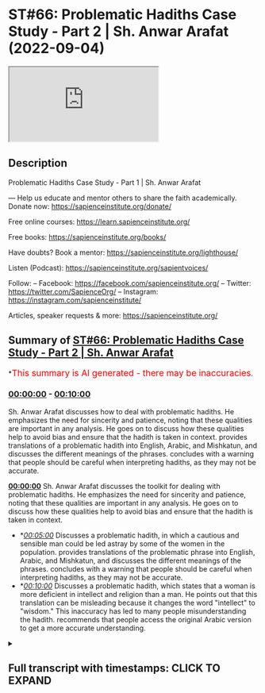 # ST#66: Problematic Hadiths Case Study - Part 2 | Sh. Anwar Arafat (2022-09-04)

<iframe loading='lazy' src='https://www.youtube.com/embed/eHsv5BLwGmI'></iframe>

## Description

Problematic Hadiths Case Study - Part 1 | Sh. Anwar Arafat

—
Help us educate and mentor others to share the faith academically.
Donate now: https://sapienceinstitute.org/donate/

Free online courses: https://learn.sapienceinstitute.org/

Free books: https://sapienceinstitute.org/books/

Have doubts? Book a mentor: https://sapienceinstitute.org/lighthouse/

Listen (Podcast): https://sapienceinstitute.org/sapientvoices/

Follow:
– Facebook: https://facebook.com/sapienceinstitute.org/
– Twitter: https://twitter.com/SapienceOrg/
– Instagram: https://instagram.com/sapienceinstitute/

Articles, speaker requests & more: https://sapienceinstitute.org/

## Summary of [ST#66: Problematic Hadiths Case Study - Part 2 | Sh. Anwar Arafat](https://www.youtube.com/watch?v=eHsv5BLwGmI)

\*<span style="color:red; font-size:125%">This summary is AI generated - there may be inaccuracies</span>.

### [00:00:00](https://www.youtube.com/watch?v=eHsv5BLwGmI\&t=0) - [00:10:00](https://www.youtube.com/watch?v=eHsv5BLwGmI\&t=600)

Sh. Anwar Arafat discusses how to deal with problematic hadiths. He emphasizes the need for sincerity and patience, noting that these qualities are important in any analysis. He goes on to discuss how these qualities help to avoid bias and ensure that the hadith is taken in context.  provides translations of a problematic hadith into English, Arabic, and Mishkatun, and discusses the different meanings of the phrases.  concludes with a warning that people should be careful when interpreting hadiths, as they may not be accurate.

**[00:00:00](https://www.youtube.com/watch?v=eHsv5BLwGmI\&t=0)**  Sh. Anwar Arafat discusses the toolkit for dealing with problematic hadiths. He emphasizes the need for sincerity and patience, noting that these qualities are important in any analysis. He goes on to discuss how these qualities help to avoid bias and ensure that the hadith is taken in context.

*   \**[00:05:00](https://www.youtube.com/watch?v=eHsv5BLwGmI\&t=300)* Discusses a problematic hadith, in which a cautious and sensible man could be led astray by some of the women in the population.  provides translations of the problematic phrase into English, Arabic, and Mishkatun, and discusses the different meanings of the phrases.  concludes with a warning that people should be careful when interpreting hadiths, as they may not be accurate.
*   \**[00:10:00](https://www.youtube.com/watch?v=eHsv5BLwGmI\&t=600)* Discusses a problematic hadith, which states that a woman is more deficient in intellect and religion than a man. He points out that this translation can be misleading because it changes the word "intellect" to "wisdom." This inaccuracy has led to many people misunderstanding the hadith. recommends that people access the original Arabic version to get a more accurate understanding.

<details><summary><h2>Full transcript with timestamps: CLICK TO EXPAND</h2></summary>

[0:00:14](https://youtu.be/eHsv5BLwGmI?t=14) upon you all\
[0:00:15](https://youtu.be/eHsv5BLwGmI?t=15) and welcome to sapient thoughts another\
[0:00:17](https://youtu.be/eHsv5BLwGmI?t=17) episode where here we discuss theo\
[0:00:20](https://youtu.be/eHsv5BLwGmI?t=20) philosophical issues we answer some of\
[0:00:21](https://youtu.be/eHsv5BLwGmI?t=21) the contentions that are brought against\
[0:00:23](https://youtu.be/eHsv5BLwGmI?t=23) islam and we offer\
[0:00:25](https://youtu.be/eHsv5BLwGmI?t=25) hopefully a robust case for the veracity\
[0:00:27](https://youtu.be/eHsv5BLwGmI?t=27) and beauty of islam insha'allah as a way\
[0:00:29](https://youtu.be/eHsv5BLwGmI?t=29) of life my name is anwar arafat and\
[0:00:32](https://youtu.be/eHsv5BLwGmI?t=32) today we are doing\
[0:00:34](https://youtu.be/eHsv5BLwGmI?t=34) episode 2 of our case study a\
[0:00:37](https://youtu.be/eHsv5BLwGmI?t=37) problematic hadith that seems to put\
[0:00:39](https://youtu.be/eHsv5BLwGmI?t=39) women down or that might seem\
[0:00:41](https://youtu.be/eHsv5BLwGmI?t=41) disrespectful or demeaning towards women\
[0:00:43](https://youtu.be/eHsv5BLwGmI?t=43) and a person might read this come across\
[0:00:46](https://youtu.be/eHsv5BLwGmI?t=46) it in some of the books and say hey wait\
[0:00:47](https://youtu.be/eHsv5BLwGmI?t=47) a second this is problematic\
[0:00:50](https://youtu.be/eHsv5BLwGmI?t=50) so how do we deal with this well as we\
[0:00:52](https://youtu.be/eHsv5BLwGmI?t=52) demonstrated the hadith of course it's a\
[0:00:54](https://youtu.be/eHsv5BLwGmI?t=54) little longer\
[0:00:56](https://youtu.be/eHsv5BLwGmI?t=56) if you haven't listened to the hadith\
[0:00:57](https://youtu.be/eHsv5BLwGmI?t=57) you can go back to that first episode um\
[0:00:59](https://youtu.be/eHsv5BLwGmI?t=59) in this episode we will apply our hadith\
[0:01:02](https://youtu.be/eHsv5BLwGmI?t=62) toolkit as we shared it where we we have\
[0:01:05](https://youtu.be/eHsv5BLwGmI?t=65) 10 tools so for this episode we're going\
[0:01:07](https://youtu.be/eHsv5BLwGmI?t=67) to go actually through the first five\
[0:01:10](https://youtu.be/eHsv5BLwGmI?t=70) in applying them to this specific hadith\
[0:01:13](https://youtu.be/eHsv5BLwGmI?t=73) in sha allah ta'ala\
[0:01:14](https://youtu.be/eHsv5BLwGmI?t=74) tool number one\
[0:01:16](https://youtu.be/eHsv5BLwGmI?t=76) is sincerity and remember we said this\
[0:01:18](https://youtu.be/eHsv5BLwGmI?t=78) is sincerity towards the material\
[0:01:21](https://youtu.be/eHsv5BLwGmI?t=81) sincerity towards whatever goal it is\
[0:01:23](https://youtu.be/eHsv5BLwGmI?t=83) sincerity towards your own biases\
[0:01:26](https://youtu.be/eHsv5BLwGmI?t=86) and obviously as muslims first and\
[0:01:28](https://youtu.be/eHsv5BLwGmI?t=88) foremost sincerity towards god allah\
[0:01:30](https://youtu.be/eHsv5BLwGmI?t=90) subhanahu ta'ala\
[0:01:32](https://youtu.be/eHsv5BLwGmI?t=92) sincerity towards the corpus\
[0:01:34](https://youtu.be/eHsv5BLwGmI?t=94) means that\
[0:01:37](https://youtu.be/eHsv5BLwGmI?t=97) when i read a hadith i don't take it by\
[0:01:40](https://youtu.be/eHsv5BLwGmI?t=100) itself i understand that as part of an\
[0:01:42](https://youtu.be/eHsv5BLwGmI?t=102) entire corpus a person easily can seize\
[0:01:45](https://youtu.be/eHsv5BLwGmI?t=105) on one hadith and take it out of context\
[0:01:49](https://youtu.be/eHsv5BLwGmI?t=109) and show hey look muslims say one two\
[0:01:51](https://youtu.be/eHsv5BLwGmI?t=111) and three\
[0:01:52](https://youtu.be/eHsv5BLwGmI?t=112) i can do this to almost any book i can\
[0:01:54](https://youtu.be/eHsv5BLwGmI?t=114) do this to almost any religion\
[0:01:55](https://youtu.be/eHsv5BLwGmI?t=115) um not only is it\
[0:01:58](https://youtu.be/eHsv5BLwGmI?t=118) unwise it's unjust right we're not being\
[0:02:01](https://youtu.be/eHsv5BLwGmI?t=121) fair to the material not being fair to\
[0:02:02](https://youtu.be/eHsv5BLwGmI?t=122) anything if i am muslim and i come\
[0:02:05](https://youtu.be/eHsv5BLwGmI?t=125) across a problematic hadith i have a\
[0:02:07](https://youtu.be/eHsv5BLwGmI?t=127) bias if i'm not muslim i also have a\
[0:02:10](https://youtu.be/eHsv5BLwGmI?t=130) bias if i'm an academic\
[0:02:12](https://youtu.be/eHsv5BLwGmI?t=132) i have a bias there as well what are\
[0:02:15](https://youtu.be/eHsv5BLwGmI?t=135) some of these biases if i'm muslim and i\
[0:02:17](https://youtu.be/eHsv5BLwGmI?t=137) read a problematic hadith that seems to\
[0:02:18](https://youtu.be/eHsv5BLwGmI?t=138) put women down\
[0:02:20](https://youtu.be/eHsv5BLwGmI?t=140) my sincerity to my paradigm is that wait\
[0:02:22](https://youtu.be/eHsv5BLwGmI?t=142) a second i know that the prophet sallam\
[0:02:24](https://youtu.be/eHsv5BLwGmI?t=144) doesn't put women down in fact there are\
[0:02:25](https://youtu.be/eHsv5BLwGmI?t=145) so many hadith in which he praises women\
[0:02:28](https://youtu.be/eHsv5BLwGmI?t=148) right he thanks them he's appreciative\
[0:02:30](https://youtu.be/eHsv5BLwGmI?t=150) he's respecting he's accommodating he's\
[0:02:32](https://youtu.be/eHsv5BLwGmI?t=152) doing all these things in fact arguably\
[0:02:34](https://youtu.be/eHsv5BLwGmI?t=154) no one throughout human history has done\
[0:02:36](https://youtu.be/eHsv5BLwGmI?t=156) more\
[0:02:37](https://youtu.be/eHsv5BLwGmI?t=157) for women giving them rights etc then\
[0:02:40](https://youtu.be/eHsv5BLwGmI?t=160) somebody like the prophet saws\
[0:02:42](https://youtu.be/eHsv5BLwGmI?t=162) especially 1400 years ago when nobody\
[0:02:44](https://youtu.be/eHsv5BLwGmI?t=164) was doing anything for one whatsoever so\
[0:02:46](https://youtu.be/eHsv5BLwGmI?t=166) i know that wait a second if i'm reading\
[0:02:48](https://youtu.be/eHsv5BLwGmI?t=168) this in a way that it could be putting\
[0:02:50](https://youtu.be/eHsv5BLwGmI?t=170) women down i know this goes against what\
[0:02:51](https://youtu.be/eHsv5BLwGmI?t=171) i already understand from my paradigm\
[0:02:54](https://youtu.be/eHsv5BLwGmI?t=174) because i am muslim and i am aware of\
[0:02:56](https://youtu.be/eHsv5BLwGmI?t=176) all these things\
[0:02:57](https://youtu.be/eHsv5BLwGmI?t=177) if i am an islamophobe\
[0:02:59](https://youtu.be/eHsv5BLwGmI?t=179) i already have my bias i'm going to\
[0:03:00](https://youtu.be/eHsv5BLwGmI?t=180) seize upon something like this and i'm\
[0:03:03](https://youtu.be/eHsv5BLwGmI?t=183) going to be like hey oh this is more\
[0:03:04](https://youtu.be/eHsv5BLwGmI?t=184) fuel to my fire but if i'm an academic i\
[0:03:08](https://youtu.be/eHsv5BLwGmI?t=188) know that i have to take everything\
[0:03:10](https://youtu.be/eHsv5BLwGmI?t=190) within its context that means i look at\
[0:03:12](https://youtu.be/eHsv5BLwGmI?t=192) it i analyze it i don't just take\
[0:03:15](https://youtu.be/eHsv5BLwGmI?t=195) something and run with it without\
[0:03:16](https://youtu.be/eHsv5BLwGmI?t=196) actually analyzing it correctly this is\
[0:03:18](https://youtu.be/eHsv5BLwGmI?t=198) why the toolkit is so important for us\
[0:03:20](https://youtu.be/eHsv5BLwGmI?t=200) and i believe that this toolkit will be\
[0:03:21](https://youtu.be/eHsv5BLwGmI?t=201) helpful whether you're a muslim or\
[0:03:23](https://youtu.be/eHsv5BLwGmI?t=203) you're not muslim meaning\
[0:03:25](https://youtu.be/eHsv5BLwGmI?t=205) how can we actually look at something\
[0:03:26](https://youtu.be/eHsv5BLwGmI?t=206) like this did the prophet saw salaam\
[0:03:28](https://youtu.be/eHsv5BLwGmI?t=208) really mean to say that women are less\
[0:03:31](https://youtu.be/eHsv5BLwGmI?t=211) than men in terms of their religion or\
[0:03:33](https://youtu.be/eHsv5BLwGmI?t=213) in terms of their intellect\
[0:03:36](https://youtu.be/eHsv5BLwGmI?t=216) let's analyze this let's test this just\
[0:03:38](https://youtu.be/eHsv5BLwGmI?t=218) because we have one hadith that seems to\
[0:03:40](https://youtu.be/eHsv5BLwGmI?t=220) insinuate this is this actually the case\
[0:03:42](https://youtu.be/eHsv5BLwGmI?t=222) if i'm an academic if i'm actually being\
[0:03:44](https://youtu.be/eHsv5BLwGmI?t=224) honest this is why sincerity is so\
[0:03:46](https://youtu.be/eHsv5BLwGmI?t=226) important that it makes us aware of our\
[0:03:48](https://youtu.be/eHsv5BLwGmI?t=228) own biases and it makes us aware of what\
[0:03:50](https://youtu.be/eHsv5BLwGmI?t=230) it is that we're actually reading so my\
[0:03:52](https://youtu.be/eHsv5BLwGmI?t=232) bias as a muslim is that i know that the\
[0:03:54](https://youtu.be/eHsv5BLwGmI?t=234) prophet sallam respects him so why would\
[0:03:56](https://youtu.be/eHsv5BLwGmI?t=236) he say this and by the way this bias\
[0:03:59](https://youtu.be/eHsv5BLwGmI?t=239) informs how we actually read the hadith\
[0:04:02](https://youtu.be/eHsv5BLwGmI?t=242) and we'll get into it when we do the\
[0:04:03](https://youtu.be/eHsv5BLwGmI?t=243) reread at the very end we'll go into\
[0:04:06](https://youtu.be/eHsv5BLwGmI?t=246) why did the prophet say this\
[0:04:08](https://youtu.be/eHsv5BLwGmI?t=248) what did it mean\
[0:04:10](https://youtu.be/eHsv5BLwGmI?t=250) and this is why sincerity is very\
[0:04:12](https://youtu.be/eHsv5BLwGmI?t=252) important so this is applying tool\
[0:04:14](https://youtu.be/eHsv5BLwGmI?t=254) number one\
[0:04:16](https://youtu.be/eHsv5BLwGmI?t=256) tool number two\
[0:04:19](https://youtu.be/eHsv5BLwGmI?t=259) tool number two\
[0:04:20](https://youtu.be/eHsv5BLwGmI?t=260) is\
[0:04:21](https://youtu.be/eHsv5BLwGmI?t=261) patience\
[0:04:24](https://youtu.be/eHsv5BLwGmI?t=264) now what does patience mean here\
[0:04:28](https://youtu.be/eHsv5BLwGmI?t=268) patience of course is in contrast to i\
[0:04:30](https://youtu.be/eHsv5BLwGmI?t=270) want an answer now we want everything\
[0:04:33](https://youtu.be/eHsv5BLwGmI?t=273) instantaneous\
[0:04:35](https://youtu.be/eHsv5BLwGmI?t=275) um i read it\
[0:04:37](https://youtu.be/eHsv5BLwGmI?t=277) and i want to run with it\
[0:04:39](https://youtu.be/eHsv5BLwGmI?t=279) a lot of times people will come and\
[0:04:40](https://youtu.be/eHsv5BLwGmI?t=280) they'll say\
[0:04:43](https://youtu.be/eHsv5BLwGmI?t=283) what does islam say about women\
[0:04:46](https://youtu.be/eHsv5BLwGmI?t=286) okay what does islam say about women are\
[0:04:49](https://youtu.be/eHsv5BLwGmI?t=289) deficient in their intellect and\
[0:04:51](https://youtu.be/eHsv5BLwGmI?t=291) and\
[0:04:52](https://youtu.be/eHsv5BLwGmI?t=292) religion\
[0:04:54](https://youtu.be/eHsv5BLwGmI?t=294) the thing is this is an incorrect\
[0:04:55](https://youtu.be/eHsv5BLwGmI?t=295) question\
[0:04:56](https://youtu.be/eHsv5BLwGmI?t=296) what does islam say\
[0:05:00](https://youtu.be/eHsv5BLwGmI?t=300) is\
[0:05:01](https://youtu.be/eHsv5BLwGmI?t=301) a problematic question we can look at\
[0:05:03](https://youtu.be/eHsv5BLwGmI?t=303) what does the quran say what does the\
[0:05:05](https://youtu.be/eHsv5BLwGmI?t=305) hadith say what do some scholars say but\
[0:05:08](https://youtu.be/eHsv5BLwGmI?t=308) islam has a huge concept is such a big\
[0:05:11](https://youtu.be/eHsv5BLwGmI?t=311) thing that islam\
[0:05:13](https://youtu.be/eHsv5BLwGmI?t=313) is represented through a lot of these\
[0:05:16](https://youtu.be/eHsv5BLwGmI?t=316) different avenues but there's\
[0:05:19](https://youtu.be/eHsv5BLwGmI?t=319) it's not that there's one there's not\
[0:05:20](https://youtu.be/eHsv5BLwGmI?t=320) one islam\
[0:05:22](https://youtu.be/eHsv5BLwGmI?t=322) but that the question itself is\
[0:05:24](https://youtu.be/eHsv5BLwGmI?t=324) inherently wrong this is how for example\
[0:05:26](https://youtu.be/eHsv5BLwGmI?t=326) the khawarij\
[0:05:28](https://youtu.be/eHsv5BLwGmI?t=328) the kharajits when they came to alibi\
[0:05:32](https://youtu.be/eHsv5BLwGmI?t=332) and they said we want the quran to rule\
[0:05:35](https://youtu.be/eHsv5BLwGmI?t=335) between us\
[0:05:37](https://youtu.be/eHsv5BLwGmI?t=337) right and so he brought or i think in\
[0:05:39](https://youtu.be/eHsv5BLwGmI?t=339) this generation it was\
[0:05:41](https://youtu.be/eHsv5BLwGmI?t=341) he brings a mushaf and he puts it in\
[0:05:43](https://youtu.be/eHsv5BLwGmI?t=343) between them and he says quran rule\
[0:05:46](https://youtu.be/eHsv5BLwGmI?t=346) between us\
[0:05:48](https://youtu.be/eHsv5BLwGmI?t=348) and everybody looks at him like he's\
[0:05:49](https://youtu.be/eHsv5BLwGmI?t=349) crazy\
[0:05:50](https://youtu.be/eHsv5BLwGmI?t=350) what they said this is a book it doesn't\
[0:05:52](https://youtu.be/eHsv5BLwGmI?t=352) speak he said that's what you asked\
[0:05:54](https://youtu.be/eHsv5BLwGmI?t=354) though\
[0:05:56](https://youtu.be/eHsv5BLwGmI?t=356) you asked for the quran to rule but the\
[0:05:58](https://youtu.be/eHsv5BLwGmI?t=358) thing is the quran is always read\
[0:06:01](https://youtu.be/eHsv5BLwGmI?t=361) through a human being meaning there's an\
[0:06:02](https://youtu.be/eHsv5BLwGmI?t=362) interpretation happening always\
[0:06:05](https://youtu.be/eHsv5BLwGmI?t=365) right whether we like it or not now i\
[0:06:06](https://youtu.be/eHsv5BLwGmI?t=366) can interpret it according to what i\
[0:06:08](https://youtu.be/eHsv5BLwGmI?t=368) know the prophet saws said i know what\
[0:06:09](https://youtu.be/eHsv5BLwGmI?t=369) some of the companions said etc which is\
[0:06:11](https://youtu.be/eHsv5BLwGmI?t=371) what we do all the time\
[0:06:13](https://youtu.be/eHsv5BLwGmI?t=373) but we're reading it through an\
[0:06:14](https://youtu.be/eHsv5BLwGmI?t=374) interpretation i saw something wonderful\
[0:06:17](https://youtu.be/eHsv5BLwGmI?t=377) where there was a lady who came to a\
[0:06:18](https://youtu.be/eHsv5BLwGmI?t=378) scholar\
[0:06:20](https://youtu.be/eHsv5BLwGmI?t=380) and she said what is the what is the\
[0:06:22](https://youtu.be/eHsv5BLwGmI?t=382) ruling in my case i think it was an\
[0:06:23](https://youtu.be/eHsv5BLwGmI?t=383) issue of divorce\
[0:06:25](https://youtu.be/eHsv5BLwGmI?t=385) right on a certain ayah\
[0:06:28](https://youtu.be/eHsv5BLwGmI?t=388) and so the scholar told her well i can\
[0:06:30](https://youtu.be/eHsv5BLwGmI?t=390) tell you what\
[0:06:32](https://youtu.be/eHsv5BLwGmI?t=392) allah says or i can tell you what the\
[0:06:33](https://youtu.be/eHsv5BLwGmI?t=393) quran and sunnah says\
[0:06:36](https://youtu.be/eHsv5BLwGmI?t=396) she says no tell me what is says and the\
[0:06:39](https://youtu.be/eHsv5BLwGmI?t=399) man got upset he's like what i am\
[0:06:41](https://youtu.be/eHsv5BLwGmI?t=401) telling you that i have the quran and\
[0:06:43](https://youtu.be/eHsv5BLwGmI?t=403) sunnah and you're telling me shafer she\
[0:06:45](https://youtu.be/eHsv5BLwGmI?t=405) says no\
[0:06:46](https://youtu.be/eHsv5BLwGmI?t=406) what you're going to tell me is your\
[0:06:48](https://youtu.be/eHsv5BLwGmI?t=408) interpretation of the quran and sunnah\
[0:06:50](https://youtu.be/eHsv5BLwGmI?t=410) and when you quote michelle it's his\
[0:06:52](https://youtu.be/eHsv5BLwGmI?t=412) interpretation of the quran and sunnah\
[0:06:54](https://youtu.be/eHsv5BLwGmI?t=414) both of you guys are interpreting\
[0:06:56](https://youtu.be/eHsv5BLwGmI?t=416) as he says i trust his interpretation\
[0:06:58](https://youtu.be/eHsv5BLwGmI?t=418) over yours\
[0:07:00](https://youtu.be/eHsv5BLwGmI?t=420) he's a big imam i don't know who you are\
[0:07:02](https://youtu.be/eHsv5BLwGmI?t=422) basically she's saying\
[0:07:03](https://youtu.be/eHsv5BLwGmI?t=423) and that's interesting thing because we\
[0:07:05](https://youtu.be/eHsv5BLwGmI?t=425) have to realize that it's always taken\
[0:07:06](https://youtu.be/eHsv5BLwGmI?t=426) through that lens so we have to have\
[0:07:07](https://youtu.be/eHsv5BLwGmI?t=427) patience when it comes to we want\
[0:07:09](https://youtu.be/eHsv5BLwGmI?t=429) instantaneous answers we want to know\
[0:07:11](https://youtu.be/eHsv5BLwGmI?t=431) what does islam say about women that's a\
[0:07:13](https://youtu.be/eHsv5BLwGmI?t=433) big question\
[0:07:14](https://youtu.be/eHsv5BLwGmI?t=434) right let's look at what are some of the\
[0:07:16](https://youtu.be/eHsv5BLwGmI?t=436) verses say what are some of the how do\
[0:07:17](https://youtu.be/eHsv5BLwGmI?t=437) you say what do some of the scholars say\
[0:07:18](https://youtu.be/eHsv5BLwGmI?t=438) etc so patience when applying this\
[0:07:20](https://youtu.be/eHsv5BLwGmI?t=440) toolkit we can't automatically just\
[0:07:23](https://youtu.be/eHsv5BLwGmI?t=443) write off something because we don't\
[0:07:25](https://youtu.be/eHsv5BLwGmI?t=445) like it or don't agree with it from the\
[0:07:27](https://youtu.be/eHsv5BLwGmI?t=447) outset there might be something going on\
[0:07:29](https://youtu.be/eHsv5BLwGmI?t=449) and in fact in this case there is\
[0:07:30](https://youtu.be/eHsv5BLwGmI?t=450) something else going on\
[0:07:32](https://youtu.be/eHsv5BLwGmI?t=452) so that's tool number two\
[0:07:34](https://youtu.be/eHsv5BLwGmI?t=454) tool number three is to talk to someone\
[0:07:37](https://youtu.be/eHsv5BLwGmI?t=457) of knowledge\
[0:07:38](https://youtu.be/eHsv5BLwGmI?t=458) and in this case i would encourage\
[0:07:40](https://youtu.be/eHsv5BLwGmI?t=460) anybody if you come across a problematic\
[0:07:42](https://youtu.be/eHsv5BLwGmI?t=462) hadith one of the best ways to overcome\
[0:07:44](https://youtu.be/eHsv5BLwGmI?t=464) it is to ask somebody of knowledge and\
[0:07:46](https://youtu.be/eHsv5BLwGmI?t=466) in this case we did we consulted many\
[0:07:47](https://youtu.be/eHsv5BLwGmI?t=467) scholars they offered their\
[0:07:48](https://youtu.be/eHsv5BLwGmI?t=468) interpretations and their takes which\
[0:07:50](https://youtu.be/eHsv5BLwGmI?t=470) was great and we'll share them inshallah\
[0:07:52](https://youtu.be/eHsv5BLwGmI?t=472) at the end\
[0:07:53](https://youtu.be/eHsv5BLwGmI?t=473) of this whole scenario so we already did\
[0:07:55](https://youtu.be/eHsv5BLwGmI?t=475) that but we don't want to get ahead of\
[0:07:56](https://youtu.be/eHsv5BLwGmI?t=476) the gun here tool number four knowledge\
[0:07:59](https://youtu.be/eHsv5BLwGmI?t=479) of arabic\
[0:08:01](https://youtu.be/eHsv5BLwGmI?t=481) we said knowledge of the prophetic\
[0:08:03](https://youtu.be/eHsv5BLwGmI?t=483) language in this case it would save the\
[0:08:05](https://youtu.be/eHsv5BLwGmI?t=485) person so much headache because as i\
[0:08:07](https://youtu.be/eHsv5BLwGmI?t=487) said the translation is outright\
[0:08:09](https://youtu.be/eHsv5BLwGmI?t=489) incorrect so let's pause and go back to\
[0:08:12](https://youtu.be/eHsv5BLwGmI?t=492) the translation inshaallah\
[0:08:14](https://youtu.be/eHsv5BLwGmI?t=494) the translation of the problematic so\
[0:08:16](https://youtu.be/eHsv5BLwGmI?t=496) we're only going to go over the\
[0:08:17](https://youtu.be/eHsv5BLwGmI?t=497) problematic or one of the problematic\
[0:08:19](https://youtu.be/eHsv5BLwGmI?t=499) um phrases is where he says\
[0:08:23](https://youtu.be/eHsv5BLwGmI?t=503) in arabic\
[0:08:32](https://youtu.be/eHsv5BLwGmI?t=512) now it was incorrectly translated as i\
[0:08:35](https://youtu.be/eHsv5BLwGmI?t=515) have not seen anyone more deficient in\
[0:08:36](https://youtu.be/eHsv5BLwGmI?t=516) intelligence i'm sorry i have not seen\
[0:08:38](https://youtu.be/eHsv5BLwGmI?t=518) anyone more deficient in intelligence\
[0:08:41](https://youtu.be/eHsv5BLwGmI?t=521) and religion than you\
[0:08:43](https://youtu.be/eHsv5BLwGmI?t=523) so this is sentence number one and then\
[0:08:45](https://youtu.be/eHsv5BLwGmI?t=525) sentence number two he says a cautious\
[0:08:46](https://youtu.be/eHsv5BLwGmI?t=526) sensible man could be led astray by some\
[0:08:48](https://youtu.be/eHsv5BLwGmI?t=528) of you now it's right off the bat in\
[0:08:51](https://youtu.be/eHsv5BLwGmI?t=531) arabic it was one complete sentence and\
[0:08:53](https://youtu.be/eHsv5BLwGmI?t=533) in english they translated it into two\
[0:08:55](https://youtu.be/eHsv5BLwGmI?t=535) which caused a big problem\
[0:08:57](https://youtu.be/eHsv5BLwGmI?t=537) meaning it's as a statement and not as a\
[0:08:59](https://youtu.be/eHsv5BLwGmI?t=539) thing let's look at another translation\
[0:09:01](https://youtu.be/eHsv5BLwGmI?t=541) this is the translation of mishkatun\
[0:09:03](https://youtu.be/eHsv5BLwGmI?t=543) that appears for us in the english\
[0:09:06](https://youtu.be/eHsv5BLwGmI?t=546) translation and what did he\
[0:09:08](https://youtu.be/eHsv5BLwGmI?t=548) that same phrase how was it translated\
[0:09:10](https://youtu.be/eHsv5BLwGmI?t=550) here\
[0:09:11](https://youtu.be/eHsv5BLwGmI?t=551) he said\
[0:09:12](https://youtu.be/eHsv5BLwGmI?t=552) so look at how different the translation\
[0:09:14](https://youtu.be/eHsv5BLwGmI?t=554) is among women who are deficient in\
[0:09:17](https://youtu.be/eHsv5BLwGmI?t=557) intelligence and religion i have not\
[0:09:20](https://youtu.be/eHsv5BLwGmI?t=560) seen anyone more able to remove the\
[0:09:21](https://youtu.be/eHsv5BLwGmI?t=561) understanding of a prude man than one of\
[0:09:24](https://youtu.be/eHsv5BLwGmI?t=564) you\
[0:09:25](https://youtu.be/eHsv5BLwGmI?t=565) this is a completely different meaning\
[0:09:28](https://youtu.be/eHsv5BLwGmI?t=568) okay let me repeat this again he says\
[0:09:30](https://youtu.be/eHsv5BLwGmI?t=570) among women who are deficient in\
[0:09:33](https://youtu.be/eHsv5BLwGmI?t=573) intelligence and religion i have not\
[0:09:34](https://youtu.be/eHsv5BLwGmI?t=574) seen anyone more able to remove the\
[0:09:37](https://youtu.be/eHsv5BLwGmI?t=577) understanding of a prudent man than one\
[0:09:39](https://youtu.be/eHsv5BLwGmI?t=579) of you\
[0:09:40](https://youtu.be/eHsv5BLwGmI?t=580) meaning this is sarcasm\
[0:09:42](https://youtu.be/eHsv5BLwGmI?t=582) here he's being sarcastic in that other\
[0:09:45](https://youtu.be/eHsv5BLwGmI?t=585) translation he's stating facts\
[0:09:48](https://youtu.be/eHsv5BLwGmI?t=588) huge difference between sarcasm and\
[0:09:51](https://youtu.be/eHsv5BLwGmI?t=591) facts and by the way a person might ask\
[0:09:52](https://youtu.be/eHsv5BLwGmI?t=592) wait was the prophet ever like um\
[0:09:56](https://youtu.be/eHsv5BLwGmI?t=596) sarcastic or ever he was mentioning it\
[0:09:58](https://youtu.be/eHsv5BLwGmI?t=598) here trying to highlight the irony\
[0:10:02](https://youtu.be/eHsv5BLwGmI?t=602) that despite women being deficient\
[0:10:05](https://youtu.be/eHsv5BLwGmI?t=605) supposedly being deficient in their\
[0:10:07](https://youtu.be/eHsv5BLwGmI?t=607) intellect and in the religion they can\
[0:10:09](https://youtu.be/eHsv5BLwGmI?t=609) lead\
[0:10:10](https://youtu.be/eHsv5BLwGmI?t=610) a wise and intelligent man astray\
[0:10:15](https://youtu.be/eHsv5BLwGmI?t=615) so he's saying maybe they're not so\
[0:10:17](https://youtu.be/eHsv5BLwGmI?t=617) deficient if they can lead somebody\
[0:10:19](https://youtu.be/eHsv5BLwGmI?t=619) who's\
[0:10:19](https://youtu.be/eHsv5BLwGmI?t=619) more intelligent than them how can they\
[0:10:22](https://youtu.be/eHsv5BLwGmI?t=622) lead them astray\
[0:10:24](https://youtu.be/eHsv5BLwGmI?t=624) so that's that's uh something that will\
[0:10:26](https://youtu.be/eHsv5BLwGmI?t=626) give light inshallah to what is actually\
[0:10:28](https://youtu.be/eHsv5BLwGmI?t=628) going on here's another translation this\
[0:10:30](https://youtu.be/eHsv5BLwGmI?t=630) translation i thought this is the\
[0:10:31](https://youtu.be/eHsv5BLwGmI?t=631) translation of sunan of numaja\
[0:10:35](https://youtu.be/eHsv5BLwGmI?t=635) and this is narrated by\
[0:10:37](https://youtu.be/eHsv5BLwGmI?t=637) omar but the same thing it doesn't\
[0:10:38](https://youtu.be/eHsv5BLwGmI?t=638) mention the first part about the khutba\
[0:10:40](https://youtu.be/eHsv5BLwGmI?t=640) but it just talks about how he comes to\
[0:10:43](https://youtu.be/eHsv5BLwGmI?t=643) the women\
[0:10:44](https://youtu.be/eHsv5BLwGmI?t=644) and then he tells him this is what he\
[0:10:46](https://youtu.be/eHsv5BLwGmI?t=646) says i have never seen anyone\
[0:10:49](https://youtu.be/eHsv5BLwGmI?t=649) lacking in discernment and religion more\
[0:10:51](https://youtu.be/eHsv5BLwGmI?t=651) overwhelming to a man of wisdom than you\
[0:10:55](https://youtu.be/eHsv5BLwGmI?t=655) very simple straightforward this is the\
[0:10:56](https://youtu.be/eHsv5BLwGmI?t=656) translation of the same now in arabic\
[0:10:58](https://youtu.be/eHsv5BLwGmI?t=658) they're all the same\
[0:11:00](https://youtu.be/eHsv5BLwGmI?t=660) men\
[0:11:03](https://youtu.be/eHsv5BLwGmI?t=663) very good\
[0:11:04](https://youtu.be/eHsv5BLwGmI?t=664) so here they translated it as\
[0:11:07](https://youtu.be/eHsv5BLwGmI?t=667) i have never seen anyone\
[0:11:09](https://youtu.be/eHsv5BLwGmI?t=669) lacking in discernment instead of\
[0:11:11](https://youtu.be/eHsv5BLwGmI?t=671) intellect he uses the word discernment\
[0:11:13](https://youtu.be/eHsv5BLwGmI?t=673) here and religion more overwhelming to a\
[0:11:15](https://youtu.be/eHsv5BLwGmI?t=675) man of wisdom than you\
[0:11:18](https://youtu.be/eHsv5BLwGmI?t=678) meaning you're able to over overwhelm a\
[0:11:20](https://youtu.be/eHsv5BLwGmI?t=680) wise man despite\
[0:11:23](https://youtu.be/eHsv5BLwGmI?t=683) that deficiency obviously he's saying\
[0:11:25](https://youtu.be/eHsv5BLwGmI?t=685) that it's technically or in reality it's\
[0:11:27](https://youtu.be/eHsv5BLwGmI?t=687) not a deficiency even though technically\
[0:11:30](https://youtu.be/eHsv5BLwGmI?t=690) there is a deficiency and we'll talk\
[0:11:31](https://youtu.be/eHsv5BLwGmI?t=691) about what it means actually by this so\
[0:11:33](https://youtu.be/eHsv5BLwGmI?t=693) as you can see translation makes a huge\
[0:11:35](https://youtu.be/eHsv5BLwGmI?t=695) difference and in some of these like i\
[0:11:37](https://youtu.be/eHsv5BLwGmI?t=697) said the one of\
[0:11:39](https://youtu.be/eHsv5BLwGmI?t=699) unfortunately is completely wrong in\
[0:11:42](https://youtu.be/eHsv5BLwGmI?t=702) some of the other versions like we said\
[0:11:45](https://youtu.be/eHsv5BLwGmI?t=705) um\
[0:11:46](https://youtu.be/eHsv5BLwGmI?t=706) is okay\
[0:11:48](https://youtu.be/eHsv5BLwGmI?t=708) the translation the typical one that's\
[0:11:49](https://youtu.be/eHsv5BLwGmI?t=709) given\
[0:11:50](https://youtu.be/eHsv5BLwGmI?t=710) he says\
[0:11:51](https://youtu.be/eHsv5BLwGmI?t=711) in spite of your lacking in wisdom and\
[0:11:54](https://youtu.be/eHsv5BLwGmI?t=714) failing in religion you are depriving\
[0:11:56](https://youtu.be/eHsv5BLwGmI?t=716) the wisest of men of their intelligence\
[0:12:00](https://youtu.be/eHsv5BLwGmI?t=720) okay so again irony it says in spite of\
[0:12:03](https://youtu.be/eHsv5BLwGmI?t=723) your lacking in wisdom and failing in\
[0:12:05](https://youtu.be/eHsv5BLwGmI?t=725) religion now failing and religion is\
[0:12:06](https://youtu.be/eHsv5BLwGmI?t=726) completely wrong it doesn't use that\
[0:12:08](https://youtu.be/eHsv5BLwGmI?t=728) word you are depriving the wisest of men\
[0:12:10](https://youtu.be/eHsv5BLwGmI?t=730) of their intelligence okay\
[0:12:12](https://youtu.be/eHsv5BLwGmI?t=732) translation matters\
[0:12:14](https://youtu.be/eHsv5BLwGmI?t=734) and unfortunately the translations are\
[0:12:16](https://youtu.be/eHsv5BLwGmI?t=736) out there are not perfect these are\
[0:12:17](https://youtu.be/eHsv5BLwGmI?t=737) human endeavors\
[0:12:18](https://youtu.be/eHsv5BLwGmI?t=738) sometimes they get it right often they\
[0:12:20](https://youtu.be/eHsv5BLwGmI?t=740) get it wrong\
[0:12:22](https://youtu.be/eHsv5BLwGmI?t=742) in this case that\
[0:12:24](https://youtu.be/eHsv5BLwGmI?t=744) mistake\
[0:12:25](https://youtu.be/eHsv5BLwGmI?t=745) has led a lot of people to have issues\
[0:12:28](https://youtu.be/eHsv5BLwGmI?t=748) with this and i completely understand\
[0:12:29](https://youtu.be/eHsv5BLwGmI?t=749) that and in fact i'm sympathetic and\
[0:12:30](https://youtu.be/eHsv5BLwGmI?t=750) empathetic towards that\
[0:12:32](https://youtu.be/eHsv5BLwGmI?t=752) um\
[0:12:33](https://youtu.be/eHsv5BLwGmI?t=753) and this is why\
[0:12:35](https://youtu.be/eHsv5BLwGmI?t=755) tool number four when you can access the\
[0:12:38](https://youtu.be/eHsv5BLwGmI?t=758) original arabic it solves so many\
[0:12:40](https://youtu.be/eHsv5BLwGmI?t=760) problems you're not reading it through\
[0:12:41](https://youtu.be/eHsv5BLwGmI?t=761) someone else's translation someone\
[0:12:42](https://youtu.be/eHsv5BLwGmI?t=762) else's take on the hadith you're reading\
[0:12:44](https://youtu.be/eHsv5BLwGmI?t=764) it through\
[0:12:45](https://youtu.be/eHsv5BLwGmI?t=765) what did the prophet saw actually say\
[0:12:47](https://youtu.be/eHsv5BLwGmI?t=767) this is why it's so important for us to\
[0:12:49](https://youtu.be/eHsv5BLwGmI?t=769) to kind of realize this inshallah ta'ala\
[0:12:51](https://youtu.be/eHsv5BLwGmI?t=771) will stop here\
[0:12:53](https://youtu.be/eHsv5BLwGmI?t=773) and we will go to the\
[0:12:56](https://youtu.be/eHsv5BLwGmI?t=776) next tools inshallah in the next video\
[0:12:58](https://youtu.be/eHsv5BLwGmI?t=778) we'll see you guys then assalamualaikum

</details>
